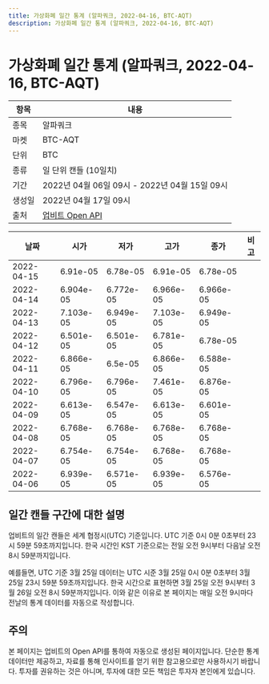 ```yaml
---
title: 가상화폐 일간 통계 (알파쿼크, 2022-04-16, BTC-AQT)
description: 가상화폐 일간 통계 (알파쿼크, 2022-04-16, BTC-AQT)
---
```



가상화폐 일간 통계 (알파쿼크, 2022-04-16, BTC-AQT)
===

|항목|내용|
|--|--|
|종목|알파쿼크|
|마켓|BTC-AQT|
|단위|BTC|
|종류|일 단위 캔들 (10일치)|
|기간|2022년 04월 06일 09시 - 2022년 04월 15일 09시|
|생성일|2022년 04월 17일 09시|
|출처|[업비트 Open API](https://docs.upbit.com)|


|날짜|시가|저가|고가|종가|비고|
|--|--|--|--|--|--|
|2022-04-15|6.91e-05|6.78e-05|6.91e-05|6.78e-05|    |
|2022-04-14|6.904e-05|6.772e-05|6.966e-05|6.966e-05|    |
|2022-04-13|7.103e-05|6.949e-05|7.103e-05|6.949e-05|    |
|2022-04-12|6.501e-05|6.501e-05|6.781e-05|6.78e-05|    |
|2022-04-11|6.866e-05|6.5e-05|6.866e-05|6.588e-05|    |
|2022-04-10|6.796e-05|6.796e-05|7.461e-05|6.876e-05|    |
|2022-04-09|6.613e-05|6.547e-05|6.613e-05|6.601e-05|    |
|2022-04-08|6.768e-05|6.768e-05|6.768e-05|6.768e-05|    |
|2022-04-07|6.754e-05|6.754e-05|6.768e-05|6.768e-05|    |
|2022-04-06|6.939e-05|6.571e-05|6.939e-05|6.576e-05|    |


일간 캔들 구간에 대한 설명
---


업비트의 일간 캔들은 세계 협정시(UTC) 기준입니다. 
UTC 기준 0시 0분 0초부터 23시 59분 59초까지입니다. 
한국 시간인 KST 기준으로는 전일 오전 9시부터 다음날 오전 8시 59분까지입니다. 


예를들면, UTC 기준 3월 25일 데이터는 UTC 시준 3월 25일 0시 0분 0초부터 3월 25일 23시 59분 59초까지입니다. 
한국 시간으로 표현하면 3월 25일 오전 9시부터 3월 26일 오전 8시 59분까지입니다. 
이와 같은 이유로 본 페이지는 매일 오전 9시마다 전날의 통계 데이터를 자동으로 작성합니다. 


주의
---


본 페이지는 업비트의 Open API를 통하여 자동으로 생성된 페이지입니다. 
단순한 통계 데이터만 제공하고, 자료를 통해 인사이트를 얻기 위한 참고용으로만 사용하시기 바랍니다. 
투자를 권유하는 것은 아니며, 투자에 대한 모든 책임은 투자자 본인에게 있습니다. 
